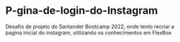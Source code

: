 # P-gina-de-login-do-Instagram
Desafio de projeto do Santander Bootcamp 2022, onde tento recriar a pagina inicial do instagram, utilizando os conhecimentos em FlexBox
